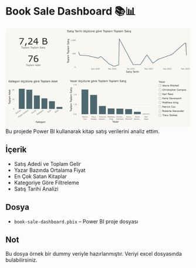 # Book Sale Dashboard 📚📊
![Dashboard Görseli](resim1.png)
Bu projede Power BI kullanarak kitap satış verilerini analiz ettim.

## İçerik
- Satış Adedi ve Toplam Gelir
- Yazar Bazında Ortalama Fiyat
- En Çok Satan Kitaplar
- Kategoriye Göre Filtreleme
- Satış Tarihi Analizi

## Dosya
- `book-sale-dashboard.pbix` – Power BI proje dosyası

## Not
Bu dosya örnek bir dummy veriyle hazırlanmıştır. Veriyi excel dosyasında bulabilirsiniz.

